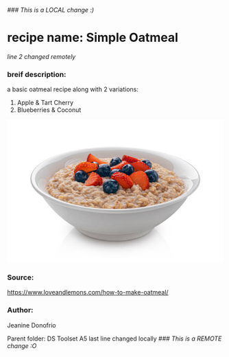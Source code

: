 *### This is a LOCAL change :)*

# recipe name: **Simple Oatmeal**
_line 2 changed remotely_ 

### breif description: 
a basic oatmeal recipe along with 2 variations: 
1. Apple  & Tart Cherry
2. Blueberries & Coconut

![Oatmeal image](recipe.jpg)

### Source: 
https://www.loveandlemons.com/how-to-make-oatmeal/

### Author: 
Jeanine Donofrio


Parent folder: DS Toolset A5
last line changed locally
*### This is a REMOTE change :O* 
